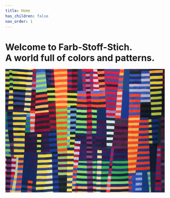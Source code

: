 ```yaml
---
title: Home
has_children: false
nav_order: 1
---
```


# Welcome to Farb-Stoff-Stich.<br>A world full of colors and patterns.

![](images/luminoso1.jpg)